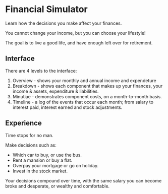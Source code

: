 # Financial Simulator

Learn how the decisions you make affect your finances.

You cannot change your income, but you can choose your lifestyle!

The goal is to live a good life, and have enough left over for retirement.

## Interface

There are 4 levels to the interface:

 1. Overview - shows your monthly and annual income and expendeture
 2. Breakdown - shows each component that makes up your finances, your income & assets, expenditure & liabilities.
 3. Minutiae - demonstrates component costs, on a month-to-month basis.
 4. Timeline - a log of the events that occur each month; from salary to interest paid, interest earned and stock adjustments.

## Experience

Time stops for no man.

Make decisions such as:

 * Which car to buy, or use the bus.
 * Rent a mansion or buy a flat.
 * Overpay your mortgage or go on holiday.
 * Invest in the stock market.

Your decisions compound over time, with the same salary you can become broke and desperate, or wealthy and comfortable.